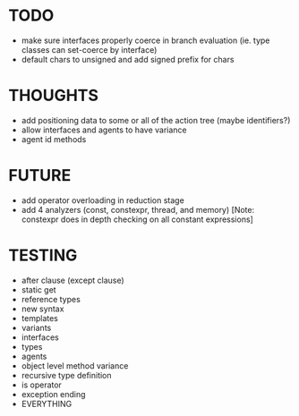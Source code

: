# TODO

- make sure interfaces properly coerce in branch evaluation (ie. type classes can set-coerce by interface)
- default chars to unsigned and add signed prefix for chars

# THOUGHTS

- add positioning data to some or all of the action tree (maybe identifiers?)
- allow interfaces and agents to have variance
- agent id methods

# FUTURE

- add operator overloading in reduction stage
- add 4 analyzers (const, constexpr, thread, and memory) [Note: constexpr does in depth checking on all constant expressions]

# TESTING

- after clause (except clause)
- static get
- reference types
- new syntax
- templates
- variants
- interfaces
- types
- agents
- object level method variance
- recursive type definition
- is operator
- exception ending
- EVERYTHING
